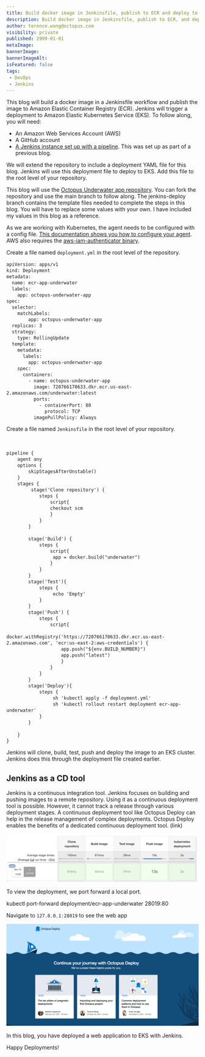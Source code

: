 ```yaml
---
title: Build docker image in Jenkinsfile, publish to ECR and deploy to EKS
description: Build docker image in Jenkinsfile, publish to ECR, and deploy to EKS
author: terence.wong@octopus.com
visibility: private
published: 2999-01-01
metaImage: 
bannerImage: 
bannerImageAlt: 
isFeatured: false
tags:
 - DevOps
 - Jenkins
---
```


This blog will build a docker image in a Jenkinsfile workflow and publish the image to Amazon Elastic Container Registry (ECR). Jenkins will trigger a deployment to Amazon Elastic Kubernetes Service (EKS). To follow along, you will need:

- An Amazon Web Services Account (AWS)
- A GitHub account
- [A Jenkins instance set up with a pipeline](https://github.com/OctopusDeploy/blog/blob/2022-q1/blog/2022-q1/jenkins-docker-ecr/index.md). This was set up as part of a previous blog.

We will extend the repository to include a deployment YAML file for this blog. Jenkins will use this deployment file to deploy to EKS. Add this file to the root level of your repository.

This blog will use the [Octopus Underwater app repository](https://github.com/terence-octo/octopus-underwater-app). You can fork the repository and use the main branch to follow along. The jenkins-deploy branch contains the template files needed to complete the steps in this blog. You will have to replace some values with your own. I have included my values in this blog as a reference.

As we are working with Kubernetes, the agent needs to be configured with a config file. [This documentation shows you how to configure your agent](https://awscli.amazonaws.com/v2/documentation/api/latest/reference/eks/update-kubeconfig.html). AWS also requires the [aws-iam-authenticator binary](https://docs.aws.amazon.com/eks/latest/userguide/install-aws-iam-authenticator.html).

Create a file named `deployment.yml` in the root level of the repository.

```
apiVersion: apps/v1
kind: Deployment
metadata:
  name: ecr-app-underwater
  labels:
    app: octopus-underwater-app
spec:
  selector:
    matchLabels:
        app: octopus-underwater-app
  replicas: 3
  strategy:
    type: RollingUpdate
  template:
    metadata:
      labels:
        app: octopus-underwater-app
    spec:
      containers:
        - name: octopus-underwater-app
          image: 720766170633.dkr.ecr.us-east-2.amazonaws.com/underwater:latest
          ports:
            - containerPort: 80
              protocol: TCP
          imagePullPolicy: Always

```

Create a file named `Jenkinsfile` in the root level of your repository.

```


pipeline {
    agent any
    options {
        skipStagesAfterUnstable()
    }
    stages {
         stage('Clone repository') { 
            steps { 
                script{
                checkout scm
                }
            }
        }
        
        stage('Build') { 
            steps { 
                script{
                 app = docker.build("underwater")
                }
            }
        }
        stage('Test'){
            steps {
                 echo 'Empty'
            }
        }
        stage('Push') {
            steps {
                script{
                        docker.withRegistry('https://720766170633.dkr.ecr.us-east-2.amazonaws.com', 'ecr:us-east-2:aws-credentials') {
                    app.push("${env.BUILD_NUMBER}")
                    app.push("latest")
                    }
                }
            }
        }
        stage('Deploy'){
            steps {
                 sh 'kubectl apply -f deployment.yml'
                 sh 'kubectl rollout restart deployment ecr-app-underwater'
            }
        }
        
    }
}

```
Jenkins will clone, build, test, push and deploy the image to an EKS cluster. Jenkins does this through the deployment file created earlier.

## Jenkins as a CD tool

Jenkins is a continuous integration tool. Jenkins focuses on building and pushing images to a remote repository. Using it as a continuous deployment tool is possible. However, it cannot track a release through various deployment stages. A  continuous deployment tool like Octopus Deploy can help in the release management of complex deployments. Octopus Deploy enables the benefits of a dedicated continuous deployment tool. (link)

![Jenkins Success](jenkins-success.png)

To view the deployment, we port forward a local port.

 kubectl port-forward deployment/ecr-app-underwater 28019:80
 
Navigate to `127.0.0.1:28019` to see the web app

![Octopus Underwater App](octopus-underwater-app.png)

In this blog, you have deployed a web application to EKS with Jenkins.

Happy Deployments!

